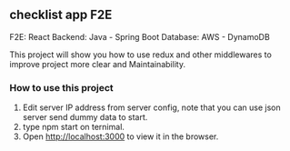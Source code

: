 ## checklist app F2E 

F2E: React 
Backend: Java - Spring Boot 
Database: AWS - DynamoDB 

This project will show you how to use redux and other middlewares to improve project more clear and Maintainability.

### How to use this project 
1. Edit server IP address from server config, note that you can use json server send dummy data to start. 
2. type npm start on ternimal.
3. Open [http://localhost:3000](http://localhost:3000) to view it in the browser.


